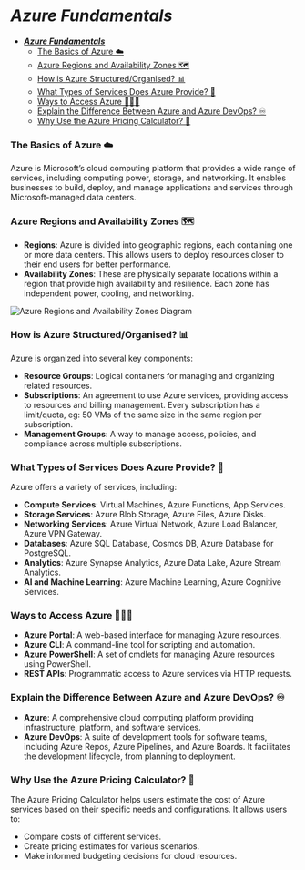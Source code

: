 # ***Azure Fundamentals***
- [***Azure Fundamentals***](#azure-fundamentals)
    - [The Basics of Azure ☁️](#the-basics-of-azure-️)
    - [Azure Regions and Availability Zones 🗺️](#azure-regions-and-availability-zones-️)
    - [How is Azure Structured/Organised? 📊](#how-is-azure-structuredorganised-)
    - [What Types of Services Does Azure Provide? 🛜](#what-types-of-services-does-azure-provide-)
    - [Ways to Access Azure 👩🏾‍💻](#ways-to-access-azure-)
    - [Explain the Difference Between Azure and Azure DevOps? ♾️](#explain-the-difference-between-azure-and-azure-devops-️)
    - [Why Use the Azure Pricing Calculator? 🧮](#why-use-the-azure-pricing-calculator-)

### The Basics of Azure ☁️
Azure is Microsoft’s cloud computing platform that provides a wide range of services, including computing power, storage, and networking. It enables businesses to build, deploy, and manage applications and services through Microsoft-managed data centers.

### Azure Regions and Availability Zones 🗺️
- **Regions**: Azure is divided into geographic regions, each containing one or more data centers. This allows users to deploy resources closer to their end users for better performance.
- **Availability Zones**: These are physically separate locations within a region that provide high availability and resilience. Each zone has independent power, cooling, and networking.

![Azure Regions and Availability Zones Diagram](https://holori.com/list-of-all-azure-regions-and/)

### How is Azure Structured/Organised? 📊
Azure is organized into several key components:
- **Resource Groups**: Logical containers for managing and organizing related resources.
- **Subscriptions**: An agreement to use Azure services, providing access to resources and billing management. Every subscription has a limit/quota, eg: 50 VMs of the same size in the same region per subscription.
- **Management Groups**: A way to manage access, policies, and compliance across multiple subscriptions.

### What Types of Services Does Azure Provide? 🛜
Azure offers a variety of services, including:
- **Compute Services**: Virtual Machines, Azure Functions, App Services.
- **Storage Services**: Azure Blob Storage, Azure Files, Azure Disks.
- **Networking Services**: Azure Virtual Network, Azure Load Balancer, Azure VPN Gateway.
- **Databases**: Azure SQL Database, Cosmos DB, Azure Database for PostgreSQL.
- **Analytics**: Azure Synapse Analytics, Azure Data Lake, Azure Stream Analytics.
- **AI and Machine Learning**: Azure Machine Learning, Azure Cognitive Services.

### Ways to Access Azure 👩🏾‍💻
- **Azure Portal**: A web-based interface for managing Azure resources.
- **Azure CLI**: A command-line tool for scripting and automation.
- **Azure PowerShell**: A set of cmdlets for managing Azure resources using PowerShell.
- **REST APIs**: Programmatic access to Azure services via HTTP requests.

### Explain the Difference Between Azure and Azure DevOps? ♾️
- **Azure**: A comprehensive cloud computing platform providing infrastructure, platform, and software services.
- **Azure DevOps**: A suite of development tools for software teams, including Azure Repos, Azure Pipelines, and Azure Boards. It facilitates the development lifecycle, from planning to deployment.

### Why Use the Azure Pricing Calculator? 🧮
The Azure Pricing Calculator helps users estimate the cost of Azure services based on their specific needs and configurations. It allows users to:
- Compare costs of different services.
- Create pricing estimates for various scenarios.
- Make informed budgeting decisions for cloud resources.

